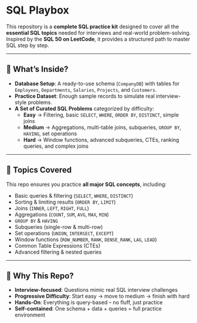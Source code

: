 # SQL Playbox

This repository is a **complete SQL practice kit** designed to cover all the **essential SQL topics** needed for interviews and real-world problem-solving. Inspired by the **SQL 50 on LeetCode**, it provides a structured path to master SQL step by step.

---

## 🔹 What’s Inside?
- **Database Setup**: A ready-to-use schema (`CompanyDB`) with tables for `Employees`, `Departments`, `Salaries`, `Projects`, and `Customers`.  
- **Practice Dataset**: Enough sample records to simulate real interview-style problems.  
- **A Set of Curated SQL Problems** categorized by difficulty:  
  - **Easy** → Filtering, basic `SELECT`, `WHERE`, `ORDER BY`, `DISTINCT`, simple joins  
  - **Medium** → Aggregations, multi-table joins, subqueries, `GROUP BY`, `HAVING`, set operations  
  - **Hard** → Window functions, advanced subqueries, CTEs, ranking queries, and complex joins  

---

## 🔹 Topics Covered
This repo ensures you practice **all major SQL concepts**, including:

- Basic queries & filtering (`SELECT`, `WHERE`, `DISTINCT`)  
- Sorting & limiting results (`ORDER BY`, `LIMIT`)  
- Joins (`INNER`, `LEFT`, `RIGHT`, `FULL`)  
- Aggregations (`COUNT`, `SUM`, `AVG`, `MAX`, `MIN`)  
- `GROUP BY` & `HAVING`  
- Subqueries (single-row & multi-row)  
- Set operations (`UNION`, `INTERSECT`, `EXCEPT`)  
- Window functions (`ROW_NUMBER`, `RANK`, `DENSE_RANK`, `LAG`, `LEAD`)  
- Common Table Expressions (CTEs)  
- Advanced filtering & nested queries  

---

## 🔹 Why This Repo?
- **Interview-focused**: Questions mimic real SQL interview challenges  
- **Progressive Difficulty**: Start easy → move to medium → finish with hard  
- **Hands-On**: Everything is query-based – no fluff, just practice  
- **Self-contained**: One schema + data + queries = full practice environment  
